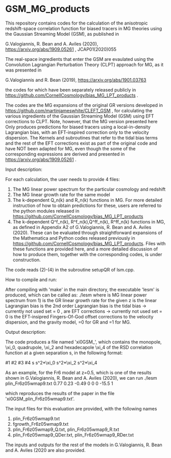 # GSM_MG_products 

This repository contains codes for the calculation of the anisotropic redshift-space correlation function for biased tracers in MG theories using the Gaussian Streaming Model (GSM), as published in

G.Valogiannis, R. Bean and A. Aviles (2020), https://arxiv.org/abs/1909.05261 , JCAP01(2020)055 

The real-space ingredients that enter the GSM are evaulated using the Convolution Lagrangian Perturbation Theory (CLPT) approach for MG, as it was presented in 

G.Valogiannis and R. Bean (2019), https://arxiv.org/abs/1901.03763

the codes for which have been separately released publicly in https://github.com/CornellCosmology/bias_MG_LPT_products . 

The codes are the MG expansions of the original GR versions developed in https://github.com/martinjameswhite/CLEFT_GSM , for 
calculating the various ingredients of the Gaussian Streaming Model (GSM) using EFT corrections to CLPT.
Note, however, that the MG version presented here Only produces predictions for biased tracers using a local-in-density Lagrangian bias, with an EFT-inspired correction only to the velocity dispersion.
The Kernels and subroutines that refer to the tidal bias terms and the rest of the EFT corrections exist as part of the original code and have NOT been adapted for MG, even though the some of the corresponding expressions are derived and presented in https://arxiv.org/abs/1909.05261 . 

Input description:

For each calculation, the user needs to provide 4 files: 
1) The MG linear power spectrum for the particular cosmology and redshift
2) The MG linear growth rate for the same model
3) The k-dependent Q_n(k) and R_n(k) functions in MG. For more detailed instruction of how to obtain predictions for these, users are referred to the python modules released in https://github.com/CornellCosmology/bias_MG_LPT_products
4) The k-dependent Q^f_n(k), R^f_n(k),Q^ff_n(k), R^ff_n(k) functions in MG, as defined in Appendix A2 of G.Valogiannis, R. Bean and A. Aviles (2020). These can be evaluated through straightforward expansions of the Mathematica and Python codes released previously in  https://github.com/CornellCosmology/bias_MG_LPT_products. Files with these functions are provided here, and a more detailed discussion of how to produce them, together with the corresponding codes, is under construction.

The code reads (2)-(4) in the subroutine setupQR of lsm.cpp. 

How to compile and run:

After compiling with 'make' in the main directory, the executable 'lesm' is produced, which can be called as:
./lesm <Pk-file> <ff> <b1> <b2> <bs2> <Aeft> <Aeftv> <s2FoG> <ngrav> 
where
<Pk-file> is MG linear power spectrum from 1)
<ff> is the GR linear growth rate for the given z
<b1> is the linear Lagrangian bias
<b2> is the 2nd order Lagrangian bias
<bs2> is the tidal bias -> currently not used set = 0
<Aeft>, <Aeftv> are EFT corrections -> currently not used set = 0
<s2FoG> is the EFT-insipred Fingers-Of-God offset corrections to the velocity dispersion, and 
<ngrav> the gravity model, =0 for GR and =1 for MG.

Output description:

The code produces a file named 'xi0GSM_<Pk-file>', which contains the monopole, \xi_0, quadrupole, \xi_2 and hexadecapole \xi_4 of the RSD correlation function at a given separation s, in the following format:

#1          #2             #3             #4
s            s^2*\xi_0  s^2*\xi_2   s^2*\xi_4

As an example, for the Fr6 model at z=0.5, which is one of the results shown in G.Valogiannis, R. Bean and A. Aviles (2020), 
we can run 
./lesm plin_Fr6z05wmap9.txt 0.77 0.23 -0.49 0 0 0 -15.5 1

which reproduces the results of the paper in the file 'xi0GSM_plin_Fr6z05wmap9.txt'.

The input files for this evaluation are provided, with the following names
1) plin_Fr6z05wmap9.txt
2) fgrowth_Fr6z05wmap9.txt
3) plin_Fr6z05wmap9_Q.txt, plin_Fr6z05wmap9_R.txt
4) plin_Fr6z05wmap9_QDer.txt, plin_Fr6z05wmap9_RDer.txt

The inputs and outputs for the rest of the models in G.Valogiannis, R. Bean and A. Aviles (2020 are also provided.





